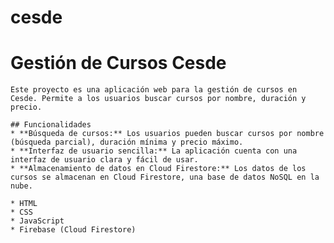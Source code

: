 # cesde
# Gestión de Cursos Cesde

    Este proyecto es una aplicación web para la gestión de cursos en Cesde. Permite a los usuarios buscar cursos por nombre, duración y precio.

    ## Funcionalidades
    * **Búsqueda de cursos:** Los usuarios pueden buscar cursos por nombre (búsqueda parcial), duración mínima y precio máximo.
    * **Interfaz de usuario sencilla:** La aplicación cuenta con una interfaz de usuario clara y fácil de usar.
    * **Almacenamiento de datos en Cloud Firestore:** Los datos de los cursos se almacenan en Cloud Firestore, una base de datos NoSQL en la nube.

    * HTML
    * CSS
    * JavaScript
    * Firebase (Cloud Firestore)



